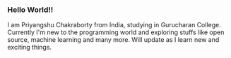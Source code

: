 ### Hello World!!

I am Priyangshu Chakraborty from India, studying in Gurucharan College. Currently I'm new to the programming world and exploring stuffs like open source, machine learning and many more. Will update as I learn new and exciting things.
